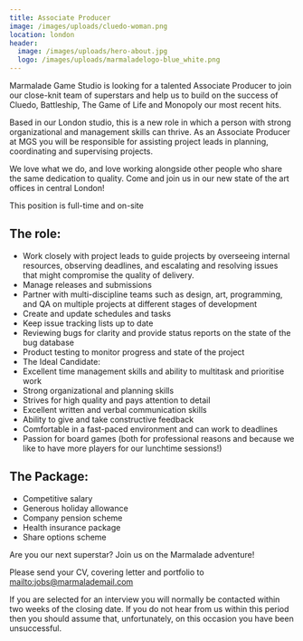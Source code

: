 ```yaml
---
title: Associate Producer
image: /images/uploads/cluedo-woman.png
location: london
header:
  image: /images/uploads/hero-about.jpg
  logo: /images/uploads/marmaladelogo-blue_white.png
---
```

Marmalade Game Studio is looking for a talented Associate Producer to join our close-knit team of superstars and help us to build on the success of Cluedo, Battleship, The Game of Life and Monopoly our most recent hits. 

Based in our London studio, this is a new role in which a person with strong organizational and management skills can thrive. As an Associate Producer at MGS you will be responsible for assisting project leads in planning, coordinating and supervising projects.

We love what we do, and love working alongside other people who share the same dedication to quality. Come and join us in our new state of the art offices in central London!

This position is full-time and on-site

## The role:

* Work closely with project leads to guide projects by overseeing internal resources, observing deadlines, and escalating and resolving issues that might compromise the quality of delivery.
* Manage releases and submissions
* Partner with multi-discipline teams such as design, art, programming, and QA on multiple projects at different stages of development
* Create and update schedules and tasks
* Keep issue tracking lists up to date
* Reviewing bugs for clarity and provide status reports on the state of the bug database
* Product testing to monitor progress and state of the project
* The Ideal Candidate:
* Excellent time management skills and ability to multitask and prioritise work
* Strong organizational and planning skills
* Strives for high quality and pays attention to detail
* Excellent written and verbal communication skills
* Ability to give and take constructive feedback
* Comfortable in a fast-paced environment and can work to deadlines
* Passion for board games (both for professional reasons and because we like to have more players for our lunchtime sessions!)

## The Package:

* Competitive salary
* Generous holiday allowance
* Company pension scheme
* Health insurance package
* Share options scheme

Are you our next superstar? Join us on the Marmalade adventure!

Please send your CV, covering letter  and portfolio to <mailto:jobs@marmalademail.com>

If you are selected for an interview you will normally be contacted within two weeks of the closing date. If you do not hear from us within this period then you should assume that, unfortunately, on this occasion you have been unsuccessful.
